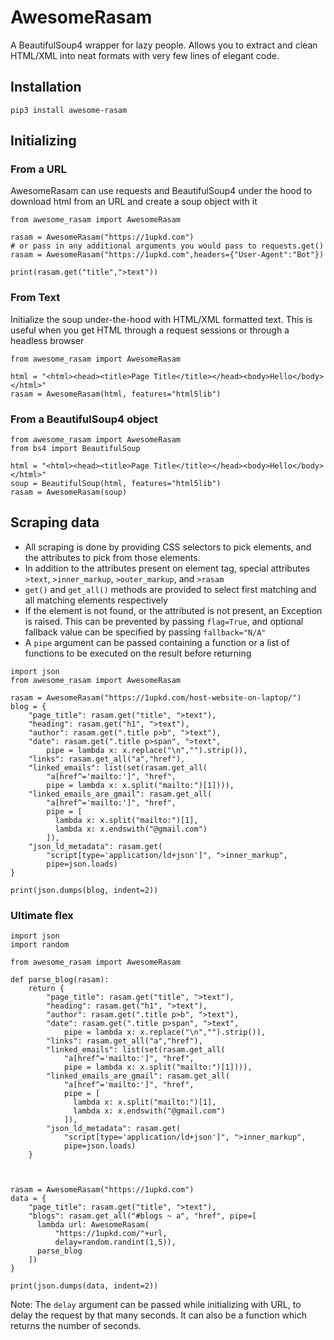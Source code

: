 # AwesomeRasam

A BeautifulSoup4 wrapper for lazy people. Allows you to extract and clean HTML/XML into neat formats with very few lines of elegant code.

## Installation
```
pip3 install awesome-rasam
```

## Initializing

### From a URL
AwesomeRasam can use requests and BeautifulSoup4 under the hood to download html from an URL and create a soup object with it
```
from awesome_rasam import AwesomeRasam

rasam = AwesomeRasam("https://1upkd.com")
# or pass in any additional arguments you would pass to requests.get()
rasam = AwesomeRasam("https://1upkd.com",headers={"User-Agent":"Bot"})

print(rasam.get("title",">text"))
```

### From Text
Initialize the soup under-the-hood with HTML/XML formatted text. This is useful when you get HTML through a request sessions or through a headless browser
```
from awesome_rasam import AwesomeRasam

html = "<html><head><title>Page Title</title></head><body>Hello</body></html>"
rasam = AwesomeRasam(html, features="html5lib")
```

### From a BeautifulSoup4 object
```
from awesome_rasam import AwesomeRasam
from bs4 import BeautifulSoup

html = "<html><head><title>Page Title</title></head><body>Hello</body></html>"
soup = BeautifulSoup(html, features="html5lib")
rasam = AwesomeRasam(soup)
```

## Scraping data
- All scraping is done by providing CSS selectors to pick elements, and the attributes to pick from those elements.
- In addition to the attributes present on element tag, special attributes `>text`, `>inner_markup`, `>outer_markup`, and `>rasam`
- `get()` and `get_all()` methods are provided to select first matching and all matching elements respectively
- If the element is not found, or the attributed is not present, an Exception is raised. This can be prevented by passing `flag=True`, and optional fallback value can be specified by passing `fallback="N/A"`
- A `pipe` argument can be passed containing a function or a list of functions to be executed on the result before returning
```
import json
from awesome_rasam import AwesomeRasam

rasam = AwesomeRasam("https://1upkd.com/host-website-on-laptop/")
blog = {
    "page_title": rasam.get("title", ">text"),
    "heading": rasam.get("h1", ">text"),
    "author": rasam.get(".title p>b", ">text"),
    "date": rasam.get(".title p>span", ">text", 
        pipe = lambda x: x.replace("\n","").strip()),
    "links": rasam.get_all("a","href"),
    "linked_emails": list(set(rasam.get_all(
        "a[href^='mailto:']", "href", 
        pipe = lambda x: x.split("mailto:")[1]))),
    "linked_emails_are_gmail": rasam.get_all(
        "a[href^='mailto:']", "href", 
        pipe = [
          lambda x: x.split("mailto:")[1],
          lambda x: x.endswith("@gmail.com")
        ]),
    "json_ld_metadata": rasam.get(
        "script[type='application/ld+json']", ">inner_markup",
        pipe=json.loads)        
}

print(json.dumps(blog, indent=2))
```

### Ultimate flex
```
import json
import random

from awesome_rasam import AwesomeRasam

def parse_blog(rasam):
    return {
        "page_title": rasam.get("title", ">text"),
        "heading": rasam.get("h1", ">text"),
        "author": rasam.get(".title p>b", ">text"),
        "date": rasam.get(".title p>span", ">text", 
            pipe = lambda x: x.replace("\n","").strip()),
        "links": rasam.get_all("a","href"),
        "linked_emails": list(set(rasam.get_all(
            "a[href^='mailto:']", "href", 
            pipe = lambda x: x.split("mailto:")[1]))),
        "linked_emails_are_gmail": rasam.get_all(
            "a[href^='mailto:']", "href", 
            pipe = [
              lambda x: x.split("mailto:")[1],
              lambda x: x.endswith("@gmail.com")
            ]),
        "json_ld_metadata": rasam.get(
            "script[type='application/ld+json']", ">inner_markup",
            pipe=json.loads)        
    }



rasam = AwesomeRasam("https://1upkd.com")
data = {
    "page_title": rasam.get("title", ">text"),
    "blogs": rasam.get_all("#blogs ~ a", "href", pipe=[
      lambda url: AwesomeRasam(
          "https://1upkd.com/"+url, 
          delay=random.randint(1,5)),
      parse_blog
    ])        
}

print(json.dumps(data, indent=2))
```
Note: The `delay` argument can be passed while initializing with URL, to delay the request by that many seconds. It can also be a function which returns the number of seconds.


